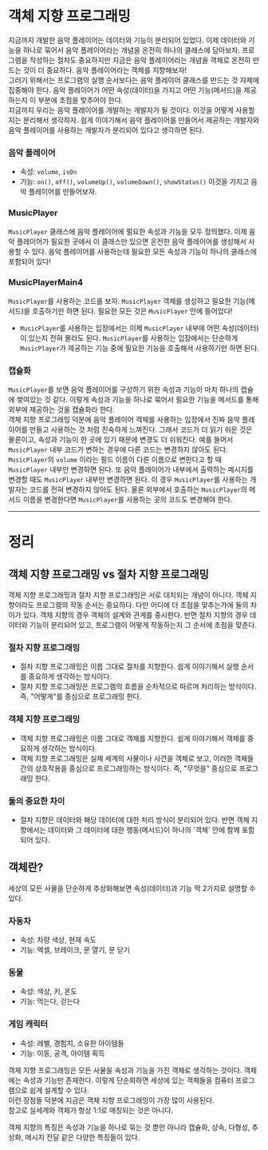 # 객체 지향 프로그래밍
지금까지 개발한 음악 플레이어는 데이터와 기능이 분리되어 있었다. 이제 데이터와 기능을 하나로 묶어서
음악 플레이어라는 개념을 온전히 하나의 클래스에 담아보자. 프로그램을 작성하는 절차도 중요하지만 지금은
음악 플레이어라는 개념을 객체로 온전히 만드는 것이 더 중요하다. 음악 플레이어라는 객체를 지향해보자! <br/>
그러기 위해서는 프로그램의 실행 순서보다는 음악 플레이어 클래스를 만드는 것 자체에 집중해야 한다.
음악 플레이어가 어떤 속성(데이터)을 가지고 어떤 기능(메서드)을 제공하는지 이 부분에 초점을 맞추어야 한다. <br/>
지금까지 우리는 음악 플레이어를 개발하는 개발자가 될 것이다. 이것을 어떻게 사용할지는 분리해서 생각하자.
쉽게 이야기해서 음악 플레이어를 만들어서 제공하는 개발자와 음악 플레이어를 사용하는 개발자가 분리되어
있다고 생각하면 된다.

### 음악 플레이어
- 속성: `volume`, `isOn`
- 기능: `on()`, `off()`, `volumeUp()`, `volumeDown()`, `showStatus()`
이것을 가지고 음악 플레이어를 만들어보자.

### MusicPlayer
`MusicPlayer` 클래스에 음악 플레이어에 필요한 속성과 기능을 모두 정의했다. 이제 음악 플레이어가
필요한 곳에서 이 클래스만 있으면 온전한 음악 플레이어를 생성해서 사용할 수 있다. 음악 플레이어를
사용하는데 필요한 모든 속성과 기능이 하나의 클래스에 포함되어 있다!

### MusicPlayerMain4
`MusicPlayer`를 사용하는 코드를 보자. `MusicPlayer` 객체를 생성하고 필요한 기능(메서드)을
호출하기만 하면 된다. 필요한 모든 것은 `MusicPlayer` 안에 들어있다!
- `MusicPlayer`를 사용하는 입장에서는 이제 `MusicPlayer` 내부에 어떤 속성(데이터)이 있는지
전혀 몰라도 된다. `MusicPlayer`를 사용하는 입장에서는 단순하게 `MusicPlayer`가 제공하는
기능 중에 필요한 기능을 호출해서 사용하기만 하면 된다.

### 캡슐화
`MusicPlayer`를 보면 음악 플레이어를 구성하기 위한 속성과 기능이 마치 하나의 캡슐에 쌓여있는 것 같다.
이렇게 속성과 기능을 하나로 묶어서 필요한 기능을 메서드를 통해 외부에 제공하는 것을 캡슐화라 한다. <br/>
객체 지향 프로그래밍 덕분에 음악 플레이어 객체를 사용하는 입장에서 진짜 음악 플레이어를 만들고
사용하는 것 처럼 친숙하게 느껴진다. 그래서 코드가 더 읽기 쉬운 것은 물론이고, 속성과 기능이 한 곳에
있기 때문에 변경도 더 쉬워진다. 예를 들어서 `MusicPlayer` 내부 코드가 변하는 경우에 다른 코드는
변경하지 않아도 된다. `MusicPlayer`의 `volume` 이라는 필드 이름이 다른 이름으로 변한다고 할 때
`MusicPlayer` 내부만 변경하면 된다. 또 음악 플레이어가 내부에서 출력하는 메시지를 변경할 때도
`MusicPlayer` 내부만 변경하면 된다. 이 경우 `MusicPlayer`를 사용하는 개발자는 코드를 전혀
변경하지 않아도 된다. 물론 외부에서 호출하는 `MusicPlayer`의 메서드 이름을 변경한다면 
`MusicPlayer`를 사용하는 곳의 코드도 변경해야 한다.

---

# 정리
## 객체 지향 프로그래밍 vs 절차 지향 프로그래밍
객체 지향 프로그래밍과 절차 지향 프로그래밍은 서로 대치되는 개념이 아니다. 객체 지향이라도 프로그램의
작동 순서는 중요하다. 다만 어디에 더 초점을 맞추는가에 둘의 차이가 있다. 객체 지향의 경우 객체의
설계와 관계를 중시한다. 반면 절차 지향의 경우 데이터와 기능이 분리되어 있고, 프로그램이 어떻게 작동하는지
그 순서에 초점을 맞춘다.

### 절차 지향 프로그래밍
- 절차 지향 프로그래밍은 이름 그대로 절차를 지향한다. 쉽게 이야기해서 실행 순서를 중요하게 생각하는
방식이다.
- 절차 지향 프로그래밍은 프로그램의 흐름을 순차적으로 따르며 처리하는 방식이다. 즉, "어떻게"를 중심으로
프로그래밍 한다.

### 객체 지향 프로그래밍
- 객체 지향 프로그래밍은 이름 그대로 객체를 지향한다. 쉽게 이야기해서 객체를 중요하게 생각하는 방식이다.
- 객체 지향 프로그래밍은 실제 세계의 사물이나 사건을 객체로 보고, 이러한 객체들 간의 상호작용을
중심으로 프로그래밍하는 방식이다. 즉, "무엇을" 중심으로 프로그래밍 한다.

### 둘의 중요한 차이
- 절차 지향은 데이터와 해당 데이터에 대한 처리 방식이 분리되어 있다. 반면 객체 지향에서는 데이터와
그 데이터에 대한 행동(메서드)이 하나의 '객체' 안에 함께 포함되어 있다.

## 객체란?
세상의 모든 사물을 단순하게 추상화해보면 속성(데이터)과 기능 딱 2가지로 설명할 수 있다.

### 자동차
- 속성: 차량 색상, 현재 속도
- 기능: 엑셀, 브레이크, 문 열기, 문 닫기

### 동물
- 속성: 색상, 키, 온도
- 기능: 먹는다, 걷는다

### 게임 캐릭터
- 속성: 레벨, 경험치, 소유한 아이템들
- 기능: 이동, 공격, 아이템 획득

객체 지향 프로그래밍은 모든 사물을 속성과 기능을 가진 객체로 생각하는 것이다. 객체에는 속성과 기능만
존재한다. 이렇게 단순화하면 세상에 있는 객체들을 컴퓨터 프로그램으로 쉽게 설계할 수 있다. <br/>
이런 장점들 덕분에 지금은 객체 지향 프로그래밍이 가장 많이 사용된다. <br/>
참고로 실세계와 객체가 항상 1:1로 매칭되는 것은 아니다.

객체 지향의 특징은 속성과 기능을 하나로 묶는 것 뿐만 아니라 캡슐화, 상속, 다형성, 추상화, 메시지 전달
같은 다양한 특징들이 있다.